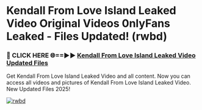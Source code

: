 # Kendall From Love Island Leaked Video Original Videos 0nlyFans Leaked - Files Updated! (rwbd)

<h3>🔴 CLICK HERE 🌐==►► <a href="https://tinyurl.com/ms9xzufz" rel="nofollow">Kendall From Love Island Leaked Video Updated Files</a></h3>

Get Kendall From Love Island Leaked Video and all content. Now you can access all videos and pictures of Kendall From Love Island Leaked Video. New Updated Files 2025!

[![rwbd](https://i.imgur.com/NaUBvic.gif)](https://tinyurl.com/ms9xzufz)
